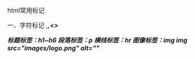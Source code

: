 html常用标记

一、字符标记
 <i>,<strong>,<>

 标题标签：h1~h6
 段落标签：p
 横线标签：hr
 图像标签：img   img src="images/logo.png" alt=""
 